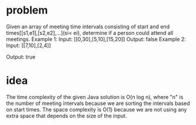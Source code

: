 # problem 

Given an array of meeting time intervals consisting of start and end times[[s1,e1],[s2,e2],...](si< ei),
determine if a person could attend all meetings.
Example 1:
Input:
[[0,30],[5,10],[15,20]]
Output:
false
Example 2:
Input:
[[7,10],[2,4]]

Output:
true

# idea

The time complexity of the given Java solution is O(n log n), where "n" is the number of meeting intervals because we are sorting the intervals based on start times. The space complexity is O(1) because we are not using any extra space that depends on the size of the input.